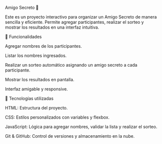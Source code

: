 Amigo Secreto 🎁

Este es un proyecto interactivo para organizar un Amigo Secreto de manera sencilla y eficiente.
Permite agregar participantes, realizar el sorteo y mostrar los resultados en una interfaz intuitiva.

📌 Funcionalidades

Agregar nombres de los participantes.

Listar los nombres ingresados.

Realizar un sorteo automático asignando un amigo secreto a cada participante.

Mostrar los resultados en pantalla.

Interfaz amigable y responsive.

🚀 Tecnologías utilizadas

HTML: Estructura del proyecto.

CSS: Estilos personalizados con variables y flexbox.

JavaScript: Lógica para agregar nombres, validar la lista y realizar el sorteo.

Git & GitHub: Control de versiones y almacenamiento en la nube.
